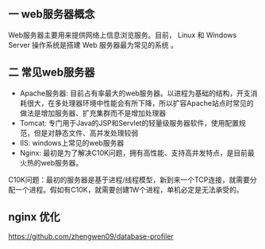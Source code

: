 ## 一 web服务器概念

Web服务器主要用来提供网络上信息浏览服务。目前， Linux 和 Windows Server 操作系统是搭建 Web 服务器最为常见的系统 。

## 二 常见web服务器

- Apache服务器: 目前占有率最大的web服务器。以进程为基础的结构，开支消耗很大，在多处理器环境中性能会有所下降，所以扩容Apache站点时常见的做法是增加服务器、扩充集群而不是增加处理器
- Tomcat: 专门用于Java的JSP和Servlet的轻量级服务器软件，使用配置规范，但是对静态文件、高并发处理较弱
- IIS: windows上常见的web服务器
- Nginx: 最初是为了解决C10K问题，拥有高性能、支持高并发特点，是目前最火热的web服务器。

C10K问题：最初的服务器是基于进程/线程模型，新到来一个TCP连接，就需要分配一个进程。假如有C10K，就需要创建1W个进程，单机必定是无法承受的。  


## nginx 优化
https://github.com/zhengwen09/database-profiler